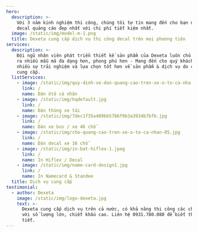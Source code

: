 ```yaml
---
hero:
  description: >-
    Với 3 năm kinh nghiệm thi công, chúng tôi tự tin mang đến cho bạn những mẫu
    decal quảng cáo đẹp nhất với chi phí tiết kiệm nhất.
  image: /static/img/model-m-1.png
  title: Dexeta cung cấp dịch vụ thi công decal trên mọi phương tiện
services:
  description: >-
    Đội ngũ nhân viên phát triển thiết kế sản phẩm của Dexeta luôn chủ động tạo
    ra nhiều mẫu mã đa dạng hơn, phong phú hơn - Mang đến cho quý khách hàng
    nhiều sự trải nghiệm và lựa chọn tốt hơn về sản phẩm & dịch vụ do chúng tôi
    cung cấp.
  listServices:
    - image: /static/img/quy-dinh-ve-dan-quang-cao-tren-xe-o-to-ca-nha.jpg
      link: /
      name: Dán ôtô cá nhân
    - image: /static/img/hqdefault.jpg
      link: /
      name: Dán thùng xe tải
    - image: /static/img/7dec1f35a409bb5786f9b3a3934b7bfb.jpg
      link: /
      name: Dán xe bus / xe 46 chỗ
    - image: /static/img/cho-quang-cao-tren-xe-o-to-ca-nhan-05.jpg
      link: /
      name: Dán decal xe 16 chỗ
    - image: /static/img/in-bat-hiflex-1.jpeg
      link: /
      name: In Hiflex / Decal
    - image: /static/img/name-card-design1.jpg
      link: /
      name: In Namecard & Standee
  title: Dịch vụ cung cấp
testimonial:
  - author: Dexeta
    image: /static/img/logo-dexeta.jpg
    text: >-
      Dexeta cung cấp dịch vụ trên cả nước, có khả năng thi công các chiến dịch
      với số lượng lớn, chiết khấu cao. Liên hệ 0931.780.080 để biết thêm chi
      tiết.
---
```


